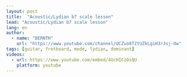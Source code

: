```yaml
---
layout: post
title:  "Acoustic/Lydian b7 scale lesson"
lead: "Acoustic/Lydian b7 scale lesson"
lang: en
author:
  - name: "BERNTH"
    url: "https://www.youtube.com/channel/UCZvo8TZtUZkLgiH3rJsj-Ow"
tags: [guitar, fretboard, mode, lydian, dominant]
videos:
  - url: https://www.youtube.com/embed/4UcHICzOiQU
    platform: youtube
---
```

